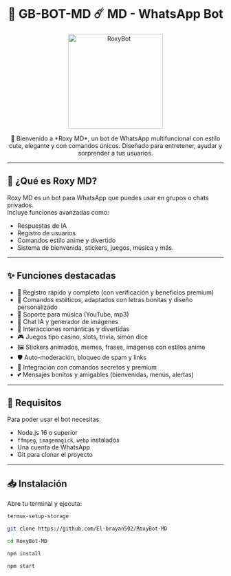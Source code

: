 <h1 align="center">🚀 GB-BOT-MD ☄️ MD - WhatsApp Bot </h1>

<p align="center">
  <img src="https://d.uguu.se/aupfxFqX.gif" width="220" alt="RoxyBot" />
</p>

<p align="center">
  💖 Bienvenido a *Roxy MD*, un bot de WhatsApp multifuncional con estilo cute, elegante y con comandos únicos.  
  Diseñado para entretener, ayudar y sorprender a tus usuarios.  
</p>

---

## 📌 ¿Qué es Roxy MD?

Roxy MD es un bot para WhatsApp que puedes usar en grupos o chats privados.  
Incluye funciones avanzadas como:  
- Respuestas de IA
- Registro de usuarios
- Comandos estilo anime y divertido
- Sistema de bienvenida, stickers, juegos, música y más.

---

## ✨ Funciones destacadas

- 📑 Registro rápido y completo (con verificación y beneficios premium)
- 🌸 Comandos estéticos, adaptados con letras bonitas y diseño personalizado
- 🎵 Soporte para música (YouTube, mp3)
- 🤖 Chat IA y generador de imágenes
- 💬 Interacciones románticas y divertidas
- 🎮 Juegos tipo casino, slots, trivia, simón dice
- 🖼️ Stickers animados, memes, frases, imágenes con estilos anime
- 🛡️ Auto-moderación, bloqueo de spam y links
- 🧩 Integración con comandos secretos y premium
- 💕 Mensajes bonitos y amigables (bienvenidas, menús, alertas)

---

## 🧾 Requisitos

Para poder usar el bot necesitas:

- Node.js 16 o superior
- `ffmpeg`, `imagemagick`, `webp` instalados
- Una cuenta de WhatsApp
- Git para clonar el proyecto

---

## 📥 Instalación

Abre tu terminal y ejecuta:

```bash
termux-setup-storage

```

```bash
git clone https://github.com/El-brayan502/RoxyBot-MD

```
```bash
cd RoxyBot-MD
```
```bash
npm install
```

```bash
npm start
```
